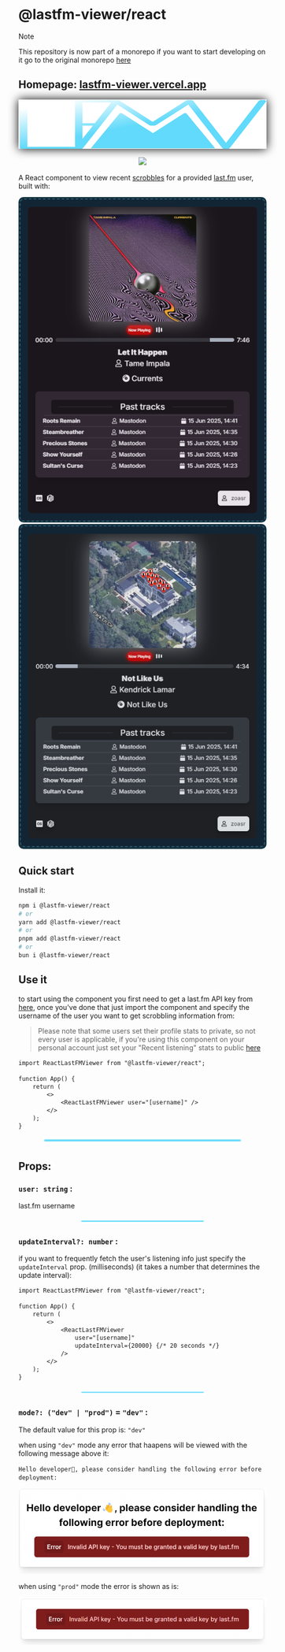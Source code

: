 # @lastfm-viewer/react

> [!NOTE]
> This repository is now part of a monorepo if you want to start developing on it go to the original monorepo [here](https://github.com/ZOASR/lastfm-viewer)

## Homepage: [lastfm-viewer.vercel.app](https://lastfm-viewer.vercel.app)

<p align="center" >
  <img  style="filter: drop-shadow(0 0 10px black);" src="./images/lfmv_logo.svg" width="100%" height="100" />
</p>

<p align="center">
    <a href="https://www.npmjs.com/package/@lastfm-viewer/react" alt="@lastfm-viewer/react(npm)">
        <img src="https://img.shields.io/npm/dt/@lastfm-viewer/react?style=for-the-badge&logo=npm&logoColor=red&label=@lastfm-viewer/react" /></a>
</p>

A React component to view recent [scrobbles](https://www.dictionary.com/browse/scrobble) for a provided [last.fm](last.fm) user, built with:

<p align="center">
  <img src="https://github.com/ZOASR/lastfm-viewer-react/blob/main/images/Preview_1.png" style="border-radius: 10px"/>
  <img src="https://github.com/ZOASR/lastfm-viewer-react/blob/main/images/Preview_2.png" style="border-radius: 10px"/>
</p>

## Quick start

Install it:

```bash
npm i @lastfm-viewer/react
# or
yarn add @lastfm-viewer/react
# or
pnpm add @lastfm-viewer/react
# or
bun i @lastfm-viewer/react
```

## Use it

to start using the component you first need to get a last.fm API key from [here](https://www.last.fm/api), once you've done that just import the component and specify the username of the user you want to get scrobbling information from:

> Please note that some users set their profile stats to private, so not every user is applicable, if you're using this component on your personal account just set your "Recent listening" stats to public [here](https://www.last.fm/settings/privacy)

```tsx
import ReactLastFMViewer from "@lastfm-viewer/react";

function App() {
	return (
		<>
			<ReactLastFMViewer user="[username]" />
		</>
	);
}
```

<p align="center">
<img width="80%" src="./images/divider.svg" />
</p>

## Props:

### `user: string` :

last.fm username

<p align="center">
<img width="50%" src="./images/divider.svg" />
</p>

### `updateInterval?: number` :

if you want to frequently fetch the user's listening info just specify the `updateInterval` prop. (milliseconds) (it takes a number that determines the update interval):

```tsx
import ReactLastFMViewer from "@lastfm-viewer/react";

function App() {
	return (
		<>
			<ReactLastFMViewer
				user="[username]"
				updateInterval={20000} {/* 20 seconds */}
			/>
		</>
	);
}
```

<p align="center">
<img width="50%" src="./images/divider.svg" />
</p>

### `mode?: ("dev" | "prod")` = `"dev"` :

The default value for this prop is: `"dev"`

when using `"dev"` mode any error that haapens will be viewed with the following message above it:

`Hello developer👋, please consider handling the following error before deployment:`

![Error during development](./images/error_dev.png)

when using `"prod"` mode the error is shown as is:

![Error during production](./images/error_prod.png)
